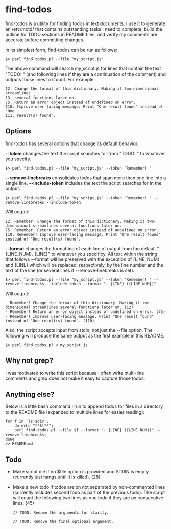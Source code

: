 find-todos
==========

find-todos is a utility for finding todos in text documents. I use it to generate an /etc/motd/ that contains outstanding tasks I need to complete, build the outline for TODO sections in README files, and verify my comments are accurate before committing changes.

In its simplest form, find-todos can be run as follows:

    $> perl find-todos.pl --file "my_script.js"

The above command will search my_script.js for lines that contain the text "TODO: " (and following lines if they are a continuation of the comment) and outputs those lines to stdout. For example:

    12. Change the format of this dictionary. Making it two-dimensional streamlines
    13. several functions later on.
    75. Return an error object instead of undefined on error.
    110. Improve user-facing message. Print "One result found" instead of "One 
    111. result(s) found".

Options
-------

find-todos has several options that change its default behavior.

**--token** changes the text the script searches for from "TODO: " to whatever you specify.

    $> perl find-todos.pl --file "my_script.js" --token "Remember! "

**--remove-linebreaks** consolidates todos that span more than one line into a single line. **--include-token** includes the text the script searches for in the output.

    $> perl find-todos.pl --file "my_script.js" --token "Remember! " --remove-linebreaks --include-token

Will output:

    12. Remember! Change the format of this dictionary. Making it two-dimensional streamlines several functions later on.
    75. Remember! Return an error object instead of undefined on error.
    110. Remember! Improve user-facing message. Print "One result found" instead of "One result(s) found".

**--format** changes the formatting of each line of output from the default "{LINE_NUM}. {LINE}" to whatever you specificy. All text within the string that follows --format will be preserved with the exception of {LINE_NUM} and {LINE} which will be replaced, respectively, by the line number and the text of the line (or several lines if --remove-linebreaks is set).

    $> perl find-todos.pl --file "my_script.js" --token "Remember! " --remove-linebreaks --include-token --format "- {LINE} ({LINE_NUM})"

Will output:

    - Remember! Change the format of this dictionary. Making it two-dimensional streamlines several functions later on. (12)
    - Remember! Return an error object instead of undefined on error. (75)
    - Remember! Improve user-facing message. Print "One result found" instead of "One result(s) found". (110)

Also, the script accepts input from stdin, not just the --file option. The following will produce the same output as the first example in this README.

    $> perl find-todos.pl < my_script.js

Why not grep?
-------------

I was motivated to write this script because I often write multi-line comments and grep does not make it easy to capture those todos.

Anything else?
--------------

Below is a little bash command I run to append todos for files in a directory to the README file (expanded to multiple lines for easier reading):

    for f in `ls $dir`;
        do echo "**$f**"; 
        perl find-todos.pl --file $f --format "- {LINE} ({LINE_NUM})" --remove-linebreaks; 
    done
    >> README.md

Todo
----

- Make script die if no $file option is provided and STDIN is empty (currently just hangs until it is killed). (28)
- Make a new todo if todos are on not separated by non-commented lines (currently includes second todo as part of the previous todo). The script will count the following two lines as one todo if they are on consecutive lines. (45)

    `// TODO: Rename the arguments for clarity.`

    `// TODO: Remove the final optional argument.`

